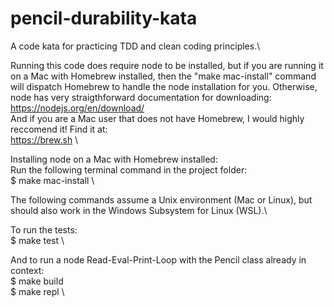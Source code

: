 # pencil-durability-kata
A code kata for practicing TDD and clean coding principles.\

Running this code does require node to be installed, but if you are running it on a Mac with Homebrew installed, then the "make mac-install" command will dispatch Homebrew to handle the node installation for you. Otherwise, node has very straigthforward documentation for downloading:\
    https://nodejs.org/en/download/ \
And if you are a Mac user that does not have Homebrew, I would highly reccomend it! Find it at:\
    https://brew.sh \

Installing node on a Mac with Homebrew installed:\
Run the following terminal command in the project folder:\
    $ make mac-install \

The following commands assume a Unix environment (Mac or Linux), but should also work in the Windows Subsystem for Linux (WSL).\

To run the tests:\
    $ make test \

And to run a node Read-Eval-Print-Loop with the Pencil class already in context: \
    $ make build \
    $ make repl \